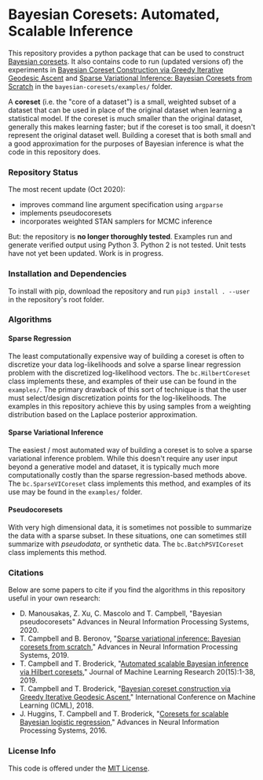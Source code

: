 # Bayesian Coresets: Automated, Scalable Inference

This repository provides a python package that can be used to construct [Bayesian coresets](http://arxiv.org/abs/1710.05053). It also contains code to run (updated versions of) the experiments in [Bayesian Coreset Construction via Greedy Iterative Geodesic Ascent](https://arxiv.org/abs/1802.01737) and [Sparse Variational Inference: Bayesian Coresets from Scratch](https://arxiv.org/abs/1906.03329) in the `bayesian-coresets/examples/` folder. 

A **coreset** (i.e. the "core of a dataset") is a small, weighted subset of a dataset that can be used in place of the original dataset when learning a statistical model. If the coreset is much smaller than the original dataset, generally this makes learning faster; but if the coreset is too small, it doesn't represent the original dataset well. Building a coreset that is both small and a good approximation for the purposes of Bayesian inference is what the code in this repository does.

### Repository Status

The most recent update (Oct 2020):
- improves command line argument specification using `argparse`
- implements pseudocoresets
- incorporates weighted STAN samplers for MCMC inference

But: the repository is **no longer thoroughly tested**. Examples run and generate verified output using Python 3. Python 2 is not tested. Unit tests have not yet been updated. Work is in progress.

### Installation and Dependencies

To install with pip, download the repository and run `pip3 install . --user` in the repository's root folder. 

### Algorithms 

#### Sparse Regression

The least computationally expensive way of building a coreset is often to
discretize your data log-likelihoods and solve a sparse linear regression
problem with the discretized log-likelihood vectors.  The `bc.HilbertCoreset`
class implements these, and examples of their use can be found in the
`examples/`. The primary drawback of this sort of technique is that the user
must select/design discretization points for the log-likelihoods. The examples
in this repository achieve this by using samples from a weighting distribution
based on the Laplace posterior approximation. 

#### Sparse Variational Inference

The easiest / most automated way of building a coreset is to solve a sparse
variational inference problem. While this doesn't require any user input beyond
a generative model and dataset, it is typically much more computationally costly
than the sparse regression-based methods above. The `bc.SparseVICoreset` 
class implements this method, and examples of its use may be found in the
`examples/` folder.

#### Pseudocoresets

With very high dimensional data, it is sometimes not possible to summarize 
the data with a sparse subset. In these situations, one can sometimes still
summarize with *pseudodata*, or synthetic data. The `bc.BatchPSVICoreset` class
implements this method.

### Citations

Below are some papers to cite if you find the algorithms in this repository useful in your own research:

* D. Manousakas, Z. Xu, C. Mascolo and T. Campbell, "Bayesian pseudocoresets" Advances in Neural Information Processing Systems, 2020.
* T. Campbell and B. Beronov, "[Sparse variational inference: Bayesian coresets from scratch](https://arxiv.org/abs/1906.03329)," Advances in Neural Information Processing Systems, 2019.
* T. Campbell and T. Broderick, "[Automated scalable Bayesian inference via Hilbert coresets](https://arxiv.org/abs/1710.05053)," Journal of Machine Learning Research 20(15):1-38, 2019.
* T. Campbell and T. Broderick, "[Bayesian coreset construction via Greedy Iterative Geodesic Ascent](https://arxiv.org/abs/1802.01737)," International Conference on Machine Learning (ICML), 2018.
* J. Huggins, T. Campbell and T. Broderick, "[Coresets for scalable Bayesian logistic regression](https://arxiv.org/abs/1605.06423)," Advances in Neural Information Processing Systems, 2016.

### License Info

This code is offered under the [MIT License](https://opensource.org/licenses/MIT).
